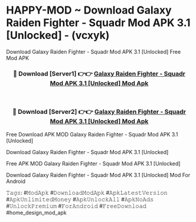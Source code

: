 # HAPPY-MOD ~ Download Galaxy Raiden Fighter - Squadr Mod APK 3.1 [Unlocked] - (vcxyk)
Download Galaxy Raiden Fighter - Squadr Mod APK 3.1 [Unlocked] Free Mod APK

<div align="center">
<h3>🔴 Download [Server1] 👉👉 <a href="https://apk-comot.site?title=Galaxy_Raiden_Fighter_-_Squadr_Mod_APK_3.1_[Unlocked]">Galaxy Raiden Fighter - Squadr Mod APK 3.1 [Unlocked] Mod Apk</a></h3><br>

<h3>🔴 Download [Server2] 👉👉 <a href="https://apk-comot.site?title=Galaxy_Raiden_Fighter_-_Squadr_Mod_APK_3.1_[Unlocked]">Galaxy Raiden Fighter - Squadr Mod APK 3.1 [Unlocked] Mod Apk</a></h3>
</div>


Free Download APK MOD Galaxy Raiden Fighter - Squadr Mod APK 3.1 [Unlocked]

Download Galaxy Raiden Fighter - Squadr Mod APK 3.1 [Unlocked] 

Free APK MOD Galaxy Raiden Fighter - Squadr Mod APK 3.1 [Unlocked] 

Download Galaxy Raiden Fighter - Squadr Mod APK 3.1 [Unlocked] Mod For Android

𝚃𝚊𝚐𝚜: #𝙼𝚘𝚍𝙰𝚙𝚔 #𝙳𝚘𝚠𝚗𝚕𝚘𝚊𝚍𝙼𝚘𝚍𝙰𝚙𝚔 #𝙰𝚙𝚔𝙻𝚊𝚝𝚎𝚜𝚝𝚅𝚎𝚛𝚜𝚒𝚘𝚗 #𝙰𝚙𝚔𝚄𝚗𝚕𝚒𝚖𝚒𝚝𝚎𝚍𝙼𝚘𝚗𝚎𝚢 #𝙰𝚙𝚔𝚄𝚗𝚕𝚘𝚌𝚔𝙰𝚕𝚕 #𝙰𝚙𝚔𝙽𝚘𝙰𝚍𝚜 #𝚄𝚗𝚕𝚘𝚌𝚔𝙿𝚛𝚎𝚖𝚒𝚞𝚖 #𝙵𝚘𝚛𝙰𝚗𝚍𝚛𝚘𝚒𝚍 #𝙵𝚛𝚎𝚎𝙳𝚘𝚠𝚗𝚕𝚘𝚊𝚍 #home_design_mod_apk